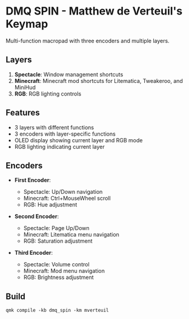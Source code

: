 # DMQ SPIN - Matthew de Verteuil's Keymap

Multi-function macropad with three encoders and multiple layers.

## Layers
1. **Spectacle**: Window management shortcuts
2. **Minecraft**: Minecraft mod shortcuts for Litematica, Tweakeroo, and MiniHud
3. **RGB**: RGB lighting controls

## Features
- 3 layers with different functions
- 3 encoders with layer-specific functions
- OLED display showing current layer and RGB mode
- RGB lighting indicating current layer

## Encoders
- **First Encoder**:
  - Spectacle: Up/Down navigation
  - Minecraft: Ctrl+MouseWheel scroll
  - RGB: Hue adjustment
  
- **Second Encoder**:
  - Spectacle: Page Up/Down
  - Minecraft: Litematica menu navigation
  - RGB: Saturation adjustment
  
- **Third Encoder**:
  - Spectacle: Volume control
  - Minecraft: Mod menu navigation
  - RGB: Brightness adjustment

## Build
```
qmk compile -kb dmq_spin -km mverteuil
```